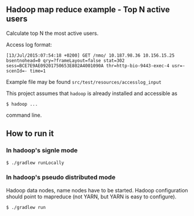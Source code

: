 Hadoop map reduce example - Top N active users
------------------------------------

Calculate top N the most active users.

Access log format:

    [13/Jul/2015:07:54:18 +0200] GET /nmo/ 10.187.98.36 10.156.15.25 bsentnohead=0 qry=?frameLayout=false stat=302 sess=BCE7E9AE09201750653E802A4001090A thr=http-bio-9443-exec-4 usr=- scenId=- time=1

Example file may be found `src/test/resources/accesslog_input`

This project assumes that `hadoop` is already installed and accessible as 

    $ hadoop ...
    
command line.

## How to run it

### In hadoop's signle mode

    $ ./gradlew runLocally
    
### In hadoop's pseudo distributed mode

Hadoop data nodes, name nodes have to be started.
Hadoop configuration should point to mapreduce (not YARN, but YARN is easy to configure).

    $ ./gradlew run